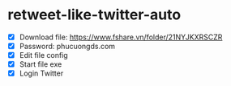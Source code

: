# retweet-like-twitter-auto
- [X] Download file: https://www.fshare.vn/folder/21NYJKXRSCZR
- [x] Password: phucuongds.com
- [x] Edit file config
- [x] Start file exe
- [X] Login Twitter
